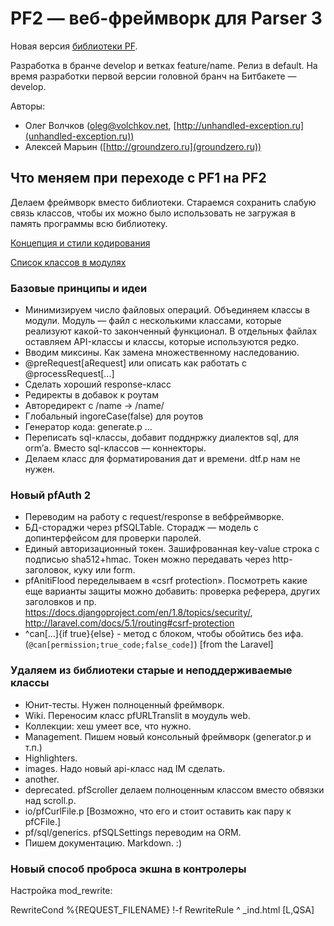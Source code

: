 PF2 — веб-фреймворк для Parser 3
================================

Новая версия [библиотеки PF](https://bitbucket.org/ovolchkov/parser3-pf).

Разработка в бранче develop и ветках feature/name. Релиз в default. На время разработки первой версии головной бранч на Битбакете — develop.

Авторы:
* Олег Волчков ([oleg@volchkov.net](mailto:oleg@volchkov.net), [http://unhandled-exception.ru](unhandled-exception.ru))
* Алексей Марьин ([http://groundzero.ru](groundzero.ru))

## Что меняем при переходе с PF1 на PF2

Делаем фреймворк вместо библиотеки. Стараемся сохранить слабую связь классов, чтобы их можно было использовать не загружая в память программы всю библиотеку.

[Концепция и стили кодирования](docs/concepts.md)

[Список классов в модулях](classes.md)

### Базовые принципы и идеи
* Минимизируем число файловых операций. Объединяем классы в модули. Модуль — файл с несколькими классами, которые реализуют какой-то законченный функционал. В отдельных файлах оставляем API-классы и классы, которые используются редко.
* Вводим миксины. Как замена множественному наследованию.
* @preRequest[aRequest] или описать как работать с @processRequest[...]
* Сделать хороший response-класс
* Редиректы в добавок к роутам
* Авторедирект с /name -> /name/
* Глобальный ingoreCase(false) для роутов
* Генератор кода: generate.p ...
* Переписать sql-классы, добавит подднржку диалектов sql, для orm’а. Вместо sql-классов — коннекторы.
* Делаем класс для форматирования дат и времени. dtf.p нам не нужен.

### Новый pfAuth 2
* Переводим на работу с  request/response в вебфреймворке.
* БД-стораджи через pfSQLTable. Сторадж — модель с допинтерфейсом для проверки паролей.
* Единый авторизационный токен. Зашифрованная key-value строка с подписью sha512+hmac. Токен можно передавать через http-заголовок, куку или form.
* pfAnitiFlood переделываем в «csrf protection». Посмотреть какие еще варианты защиты можно добавить: проверка реферера, других заголовков и пр. https://docs.djangoproject.com/en/1.8/topics/security/, http://laravel.com/docs/5.1/routing#csrf-protection
* ^can[…]{if true}{else} - метод с блоком, чтобы обойтись без ифа. (`@can[permission;true_code;false_code]`) [from the Laravel]

### Удаляем из библиотеки старые и неподдерживаемые классы
* Юнит-тесты. Нужен полноценный фреймворк.
* Wiki. Переносим класс pfURLTranslit в моудуль web.
* Коллекции: хеш умеет все, что нужно.
* Management. Пишем новый консольный фреймворк (generator.p и т.п.)
* Highlighters.
* images. Надо новый api-класс над IM сделать.
* another.
* deprecated. pfScroller делаем полноценным классом вместо обвязки над scroll.p.
* io/pfCurlFile.p [Возможно, что его и стоит оставить как пару к pfCFile.]
* pf/sql/generics. pfSQLSettings переводим на ORM.
* Пишем документацию. Markdown. :)

### Новый способ проброса экшна в контролеры

Настройка mod_rewrite:

RewriteCond %{REQUEST_FILENAME} !-f
RewriteRule ^ _ind.html [L,QSA]

